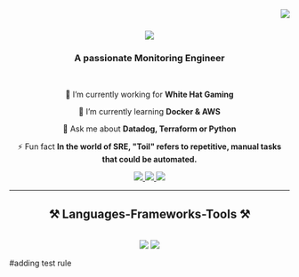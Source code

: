 <img align="right" src="https://visitor-badge.laobi.icu/badge?page_id=Ynk-Shaun.Ynk-Shaun" />

<h1 align="center">
    <img src="https://readme-typing-svg.herokuapp.com/?font=Righteous&size=35&center=true&vCenter=true&width=500&height=70&duration=3500&lines=Hi+There!+👋;+I'm+Shaun+Basson!;" />
</h1>

<h3 align="center">A passionate Monitoring Engineer</h3>

<br/>

<div align="center">
 
 🔭 I’m currently working for **White Hat Gaming**
 
 🌱 I’m currently learning **Docker & AWS**

💬 Ask me about **Datadog, Terraform or Python**

⚡ Fun fact **In the world of SRE, "Toil" refers to repetitive, manual tasks that could be automated.**

 </div>
 
<div align="center"> 
  <a href="mailto:shaunbasson910@gmail.com">
    <img src="https://img.shields.io/badge/Gmail-333333?style=for-the-badge&logo=gmail&logoColor=red" />
  </a>
  <a href="https://linkedin.com/in/shaunbasson-network" target="_blank">
    <img src="https://img.shields.io/badge/LinkedIn-0077B5?style=for-the-badge&logo=linkedin&logoColor=white" target="_blank" />
  </a>
  <a href="https://Ynk-Shaun.github.io" target="_blank">
     <img src="https://img.shields.io/badge/Portfolio-FF5722?style=for-the-badge&logo=todoist&logoColor=white" target="_blank" /> <!-- sqlite, safari, google-chrome are other good icon options -->
  </a>
</div>

 <hr/>
 
<h2 align="center">⚒️ Languages-Frameworks-Tools ⚒️</h2>
<br/>
<div align="center">
    <img src="https://skillicons.dev/icons?i=vscode,github,terraform" />
    <img src="https://skillicons.dev/icons?i=python,aws,jenkins" /><br>
</div>

#adding test rule 
